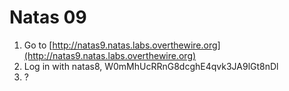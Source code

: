 # Natas 09

1. Go to [http://natas9.natas.labs.overthewire.org](http://natas9.natas.labs.overthewire.org)
2. Log in with natas8, W0mMhUcRRnG8dcghE4qvk3JA9lGt8nDl
3. ?